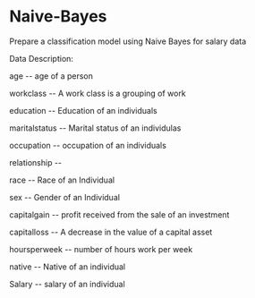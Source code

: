# Naive-Bayes
 Prepare a classification model using Naive Bayes 
for salary data 

Data Description:

age -- age of a person

workclass	-- A work class is a grouping of work 

education	-- Education of an individuals	

maritalstatus -- Marital status of an individulas	

occupation	 -- occupation of an individuals

relationship -- 	

race --  Race of an Individual

sex --  Gender of an Individual

capitalgain --  profit received from the sale of an investment	

capitalloss	-- A decrease in the value of a capital asset

hoursperweek -- number of hours work per week	

native -- Native of an individual

Salary -- salary of an individual
